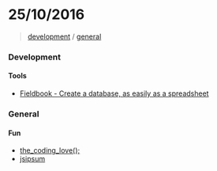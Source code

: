# 25/10/2016

> [development](#development) / [general](#general)

### Development

#### Tools
- [Fieldbook - Create a database, as easily as a spreadsheet](https://fieldbook.com/)


### General

#### Fun
- [the_coding_love();](http://thecodinglove.com/)
- [jsipsum](http://jsipsum.lunarlogic.io/)